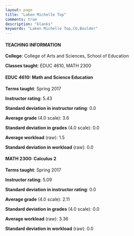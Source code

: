 ```yaml
---
layout: page
title: "Laken Michelle Top" 
comments: true
description: "blanks"
keywords: "Laken Michelle Top,CU,Boulder"
---
```

<head>
<script src="https://ajax.googleapis.com/ajax/libs/jquery/2.1.3/jquery.min.js"></script>
<script src="https://dl.dropboxusercontent.com/s/pc42nxpaw1ea4o9/highcharts.js?dl=0"></script>
<!-- <script src="../assets/js/highcharts.js"></script> -->
<style type="text/css">@font-face {
	font-family: "Bebas Neue";
	src: url(https://www.filehosting.org/file/details/544349/BebasNeue Regular.otf) format("opentype");
	}
	h1.Bebas { 
		font-family: "Bebas Neue", Verdana, Tahoma;
	}
</style>
</head>
	   
#### TEACHING INFORMATION

**College**: College of Arts and Sciences, School of Education

**Classes taught**: EDUC 4610, MATH 2300

#### EDUC 4610: Math and Science Education

**Terms taught**: Spring 2017

**Instructor rating**: 5.43

**Standard deviation in instructor rating**: 0.0

**Average grade** (4.0 scale): 3.6

**Standard deviation in grades** (4.0 scale): 0.0

**Average workload** (raw): 1.5

**Standard deviation in workload** (raw): 0.0

#### MATH 2300: Calculus 2

**Terms taught**: Spring 2017

**Instructor rating**: 5.09

**Standard deviation in instructor rating**: 0.0

**Average grade** (4.0 scale): 2.11

**Standard deviation in grades** (4.0 scale): 0.0

**Average workload** (raw): 3.36

**Standard deviation in workload** (raw): 0.0

